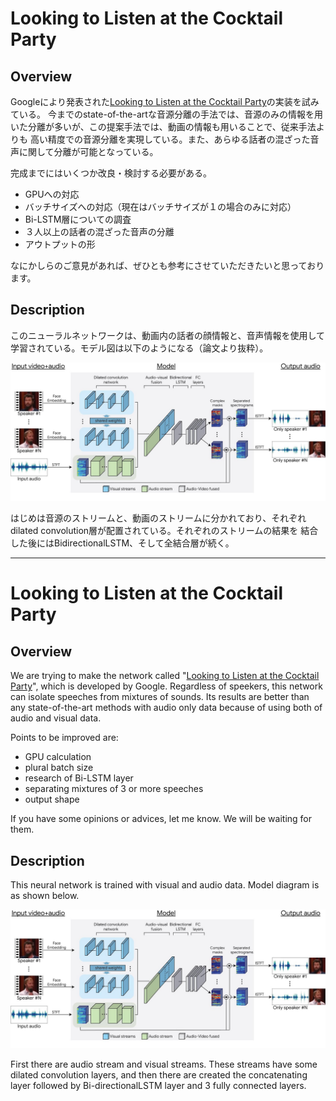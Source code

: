# Looking to Listen at the Cocktail Party

## Overview
Googleにより発表された[Looking to Listen at the Cocktail Party](https://arxiv.org/abs/1804.03619)の実装を試みている。
今までのstate-of-the-artな音源分離の手法では、音源のみの情報を用いた分離が多いが、この提案手法では、動画の情報も用いることで、従来手法よりも
高い精度での音源分離を実現している。また、あらゆる話者の混ざった音声に関して分離が可能となっている。

完成までにはいくつか改良・検討する必要がある。

* GPUへの対応
* バッチサイズへの対応（現在はバッチサイズが１の場合のみに対応）
* Bi-LSTM層についての調査
* ３人以上の話者の混ざった音声の分離
* アウトプットの形

なにかしらのご意見があれば、ぜひとも参考にさせていただきたいと思っております。

## Description
このニューラルネットワークは、動画内の話者の顔情報と、音声情報を使用して学習されている。モデル図は以下のようになる（論文より抜粋）。

![](readme-files/network.jpg)

はじめは音源のストリームと、動画のストリームに分かれており、それぞれdilated convolution層が配置されている。それぞれのストリームの結果を
結合した後にはBidirectionalLSTM、そして全結合層が続く。


----


# Looking to Listen at the Cocktail Party

## Overview
We are trying to make the network called "[Looking to Listen at the Cocktail Party](https://arxiv.org/abs/1804.03619)",
which is developed by Google. Regardless of speekers, this network can isolate speeches from mixtures of sounds.
Its results are better than any state-of-the-art methods with audio only data because of using both of audio and visual data.

Points to be improved are:

* GPU calculation
* plural batch size
* research of Bi-LSTM layer
* separating mixtures of 3 or more speeches
* output shape

If you have some opinions or advices, let me know. We will be waiting for them.

## Description
This neural network is trained with visual and audio data. Model diagram is as shown below.

![](readme-files/network.jpg)

First there are audio stream and visual streams. These streams have some dilated convolution layers,
and then there are created the concatenating layer followed by Bi-directionalLSTM layer and 3 fully connected layers.
